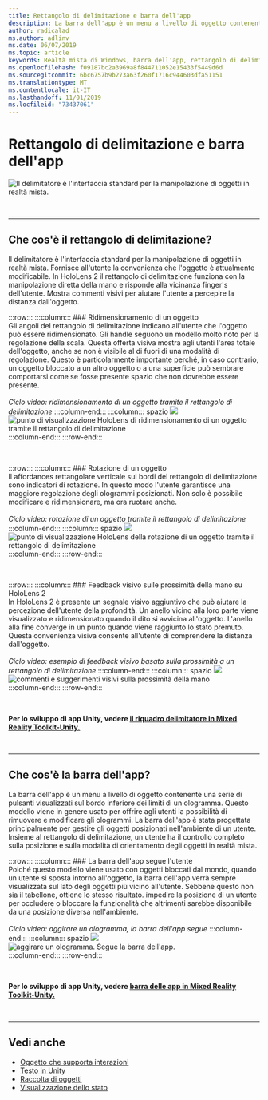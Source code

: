 ```yaml
---
title: Rettangolo di delimitazione e barra dell'app
description: La barra dell'app è un menu a livello di oggetto contenente una serie di pulsanti visualizzati sul bordo inferiore dei limiti di un ologramma.
author: radicalad
ms.author: adlinv
ms.date: 06/07/2019
ms.topic: article
keywords: Realtà mista di Windows, barra dell'app, rettangolo di delimitazione
ms.openlocfilehash: f09187bc2a3969a8f844711052e15433f5449d6d
ms.sourcegitcommit: 6bc6757b9b273a63f260f1716c944603dfa51151
ms.translationtype: MT
ms.contentlocale: it-IT
ms.lasthandoff: 11/01/2019
ms.locfileid: "73437061"
---
```

# <a name="bounding-box-and-app-bar"></a>Rettangolo di delimitazione e barra dell'app
![Il delimitatore è l'interfaccia standard per la manipolazione di oggetti in realtà mista.](images/640px-boundingbox-hero.jpg)<br>

<br>

---

## <a name="what-is-the-bounding-box"></a>Che cos'è il rettangolo di delimitazione?

Il delimitatore è l'interfaccia standard per la manipolazione di oggetti in realtà mista. Fornisce all'utente la convenienza che l'oggetto è attualmente modificabile. In HoloLens 2 il rettangolo di delimitazione funziona con la manipolazione diretta della mano e risponde alla vicinanza finger's dell'utente. Mostra commenti visivi per aiutare l'utente a percepire la distanza dall'oggetto.

:::row:::
    :::column:::
        ### <a name="scaling-an-objectbr"></a>Ridimensionamento di un oggetto<br>
        Gli angoli del rettangolo di delimitazione indicano all'utente che l'oggetto può essere ridimensionato. Gli handle seguono un modello molto noto per la regolazione della scala. Questa offerta visiva mostra agli utenti l'area totale dell'oggetto, anche se non è visibile al di fuori di una modalità di regolazione. Questo è particolarmente importante perché, in caso contrario, un oggetto bloccato a un altro oggetto o a una superficie può sembrare comportarsi come se fosse presente spazio che non dovrebbe essere presente.<br>
        <br>
        *Ciclo video: ridimensionamento di un oggetto tramite il rettangolo di delimitazione*
    :::column-end:::
        :::column:::
        spazio ![](images/spacer-20x582.png)<br>
       ![punto di visualizzazione HoloLens di ridimensionamento di un oggetto tramite il rettangolo di delimitazione](images/HoloLens2_BoundingBox.gif)<br>
    :::column-end:::
:::row-end:::

<br>

:::row:::
    :::column:::
        ### <a name="rotating-an-objectbr"></a>Rotazione di un oggetto<br>
        Il affordances rettangolare verticale sui bordi del rettangolo di delimitazione sono indicatori di rotazione. In questo modo l'utente garantisce una maggiore regolazione degli ologrammi posizionati. Non solo è possibile modificare e ridimensionare, ma ora ruotare anche.<br>
        <br>
        *Ciclo video: rotazione di un oggetto tramite il rettangolo di delimitazione*
    :::column-end:::
        :::column:::
        spazio ![](images/spacer-20x582.png)<br>
       ![punto di visualizzazione HoloLens della rotazione di un oggetto tramite il rettangolo di delimitazione](images/HoloLens2_BoundingBox_Rotate.gif)<br>
    :::column-end:::
:::row-end:::

<br>

:::row:::
    :::column:::
        ### <a name="visual-feedback-on-hand-proximity-on-hololens-2br"></a>Feedback visivo sulle prossimità della mano su HoloLens 2<br>
        In HoloLens 2 è presente un segnale visivo aggiuntivo che può aiutare la percezione dell'utente della profondità. Un anello vicino alla loro parte viene visualizzato e ridimensionato quando il dito si avvicina all'oggetto. L'anello alla fine converge in un punto quando viene raggiunto lo stato premuto. Questa convenienza visiva consente all'utente di comprendere la distanza dall'oggetto.<br>
        <br>
        *Ciclo video: esempio di feedback visivo basato sulla prossimità a un rettangolo di delimitazione*
    :::column-end:::
        :::column:::
        spazio ![](images/spacer-20x582.png)<br>
       ![commenti e suggerimenti visivi sulla prossimità della mano](images/HoloLens2_Proximity.gif)<br>
    :::column-end:::
:::row-end:::

<br>

**Per lo sviluppo di app Unity, vedere [il riquadro delimitatore in Mixed Reality Toolkit-Unity.](https://microsoft.github.io/MixedRealityToolkit-Unity/Documentation/README_BoundingBox.html)**

<br>

---

## <a name="what-is-the-app-bar"></a>Che cos'è la barra dell'app?

La barra dell'app è un menu a livello di oggetto contenente una serie di pulsanti visualizzati sul bordo inferiore dei limiti di un ologramma. Questo modello viene in genere usato per offrire agli utenti la possibilità di rimuovere e modificare gli ologrammi. La barra dell'app è stata progettata principalmente per gestire gli oggetti posizionati nell'ambiente di un utente. Insieme al rettangolo di delimitazione, un utente ha il controllo completo sulla posizione e sulla modalità di orientamento degli oggetti in realtà mista.

:::row:::
    :::column:::
        ### <a name="the-app-bar-follows-the-userbr"></a>La barra dell'app segue l'utente<br>
        Poiché questo modello viene usato con oggetti bloccati dal mondo, quando un utente si sposta intorno all'oggetto, la barra dell'app verrà sempre visualizzata sul lato degli oggetti più vicino all'utente. Sebbene questo non sia il tabellone, ottiene lo stesso risultato. impedire la posizione di un utente per occludere o bloccare la funzionalità che altrimenti sarebbe disponibile da una posizione diversa nell'ambiente. <br>
        <br>
        *Ciclo video: aggirare un ologramma, la barra dell'app segue*
    :::column-end:::
        :::column:::
        spazio ![](images/spacer-20x582.png)<br>
       ![aggirare un ologramma. Segue la barra dell'app.](images/HoloLens2_AppBarFollowing.gif)<br>
    :::column-end:::
:::row-end:::

<br>



**Per lo sviluppo di app Unity, vedere [barra delle app in Mixed Reality Toolkit-Unity.](https://microsoft.github.io/MixedRealityToolkit-Unity/Documentation/README_AppBar.html)**

<br>

---

## <a name="see-also"></a>Vedi anche
* [Oggetto che supporta interazioni](interactable-object.md)
* [Testo in Unity](text-in-unity.md)
* [Raccolta di oggetti](object-collection.md)
* [Visualizzazione dello stato](progress.md)
